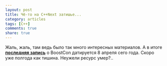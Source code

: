 ```yaml
---
layout: post
title: Чё-то на C++Next затишье...
category: articles
tags: [C++]
comments: true
share: true
---
```


Жаль, жаль, там ведь было так много интересных материалов. А в итоге **<a href="http://cpp-next.com/archive/2011/04/boostcon-2011-registration-deadline-approaching/">последняя запись</a>** о BoostCon датируется 8 апреля сего года. Скоро уже полгода как тишина. Неужели ресурс умер?..
